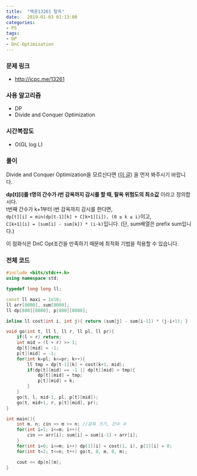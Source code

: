 ```yaml
---
title:  "백준13261 탈옥"
date:   2019-01-03 01:13:00
categories:
- PS
tags:
- DP
- DnC-Optimization
---
```


### 문제 링크
* http://icpc.me/13261

### 사용 알고리즘
* DP
* Divide and Conquer Optimization

### 시간복잡도
* O(GL log L)

### 풀이
Divide and Conquer Optimization을 모르신다면 (<a href = "https://justicehui.github.io/hard-algorithm/2019/01/03/DnCOpt/">이 글</a>) 을 먼저 봐주시기 바랍니다.

<b>dp[t][i]를 t명의 간수가 i번 감옥까지 감시를 할 때, 탈옥 위험도의 최소값</b> 이라고 정의합시다.<br>
t번째 간수가 k+1부터 i번 감옥까지 감시를 한다면, <br>
`dp[t][i] = min(dp[t-1][k] + C[k+1][i]), (0 ≤ k ≤ i)`이고,<br>
`C[k+1][i] = (sum[i] - sum[k]) * (i-k)`입니다. (단, sum배열은 prefix sum입니다.)

이 점화식은 DnC Opt조건을 만족하기 때문에 최적화 기법을 적용할 수 있습니다.

### 전체 코드
```cpp
#include <bits/stdc++.h>
using namespace std;

typedef long long ll;

const ll maxi = 1e16;
ll arr[8080], sum[8080];
ll dp[880][8080], p[880][8080];

inline ll cost(int i, int j){ return (sum[j] - sum[i-1]) * (j-i+1); }

void go(int t, ll l, ll r, ll pl, ll pr){
	if(l > r) return;
	int mid = (l + r) >> 1;
	dp[t][mid] = -1;
	p[t][mid] = -1;
	for(int k=pl; k<=pr; k++){
		ll tmp = dp[t-1][k] + cost(k+1, mid);
		if(dp[t][mid] == -1 || dp[t][mid] > tmp){
			dp[t][mid] = tmp;
			p[t][mid] = k;
		}
	}
	go(t, l, mid-1, pl, p[t][mid]);
	go(t, mid+1, r, p[t][mid], pr);
}

int main(){
	int m, n; cin >> m >> n; //감옥 크기, 간수 수
	for(int i=1; i<=m; i++){
		cin >> arr[i]; sum[i] = sum[i-1] + arr[i];
	}
	for(int i=0; i<=m; i++) dp[1][i] = cost(1, i), p[1][i] = 0;
	for(int t=2; t<=n; t++) go(t, 0, m, 0, m);

	cout << dp[n][m];
}
```
